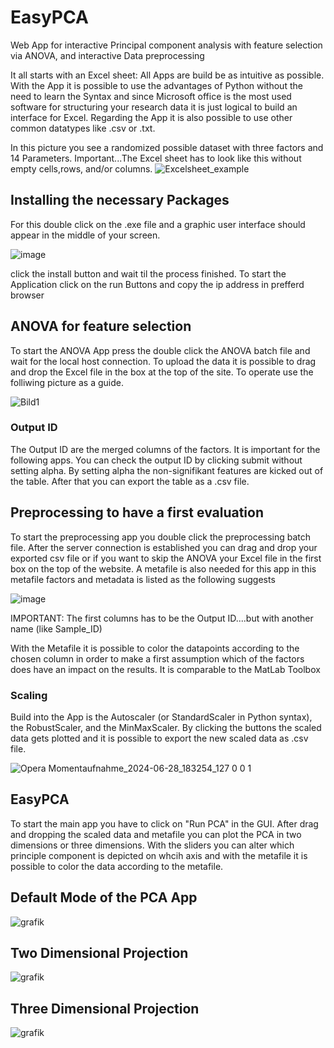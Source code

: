 # EasyPCA
Web App for interactive Principal component analysis with feature selection via ANOVA, and interactive Data preprocessing

It all starts with an Excel sheet:
All Apps are build be as intuitive as possible. With the App it is possible to use the advantages of Python without the need to learn the Syntax and since Microsoft office is the most used software for structuring your research data it is just logical to build an interface for Excel. 
Regarding the App it is also possible to use other common datatypes like .csv or .txt. 

In this picture you see a randomized possible dataset with three factors and 14 Parameters. Important...The Excel sheet has to look like this without empty cells,rows, and/or columns.
![Excelsheet_example](https://user-images.githubusercontent.com/109506200/192359614-2ad85830-8602-400e-9704-c2283620ce6a.png)


## Installing the necessary Packages
For this double click on the .exe file and a graphic user interface should appear in the middle of your screen.

![image](https://user-images.githubusercontent.com/109506200/201372190-4f874dbe-dc10-45b5-a62c-d8dbe7df1d6d.png)

click the install button and wait til the process finished.
To start the Application click on the run Buttons and copy the ip address in prefferd browser


## ANOVA for feature selection
To start the ANOVA App press the double click the ANOVA batch file and wait for the local host connection. 
To upload the data it is possible to drag and drop the Excel file in the box at the top of the site. To operate use the folliwing picture as a guide.

![Bild1](https://user-images.githubusercontent.com/109506200/207357094-3a903ba1-a4f9-4a37-aa62-5d3a114f8d8a.png)

### Output ID
The Output ID are the merged columns of the factors. It is important for the following apps. You can check the output ID by clicking submit without setting alpha.
By setting alpha the non-signifikant features are kicked out of the table. After that you can export the table as a .csv file.

## Preprocessing to have a first evaluation
To start the preprocessing app you double click the preprocessing batch file. After the server connection is established you can drag and drop your exported csv file or if you want to skip the ANOVA your Excel file in the first box on the top of the website. A metafile is also needed for this app in this metafile factors and metadata is listed as the following suggests

![image](https://user-images.githubusercontent.com/109506200/208409682-8eecef88-beec-464f-984f-1310eff108fe.png)


IMPORTANT: The first columns has to be the Output ID....but with another name (like Sample_ID) 

With the Metafile it is possible to color the datapoints according to the  chosen column in order to make a first assumption which of the factors does have an impact on the results. It is comparable to the MatLab Toolbox

### Scaling 
Build into the App is the Autoscaler (or StandardScaler in Python syntax), the RobustScaler, and the MinMaxScaler. By clicking the buttons the scaled data gets plotted and it is possible to export the new scaled data as .csv file. 

![Opera Momentaufnahme_2024-06-28_183254_127 0 0 1](https://github.com/Der-Hensel/EasyPCA/assets/109506200/992f4daf-78ea-4c64-9268-dbca4c064a64)

## EasyPCA

To start the main app you have to click on "Run PCA" in the GUI. After drag and dropping the scaled data and metafile you can plot the PCA in two dimensions or three dimensions. With the sliders you can alter which principle component is depicted on whcih axis and with the metafile it is possible to color the data according to the metafile.
## Default Mode of the PCA App
![grafik](https://github.com/Der-Hensel/EasyPCA/assets/109506200/e9dda82a-69b8-4a33-8234-b0eca517eda9)

## Two Dimensional Projection
![grafik](https://github.com/Der-Hensel/EasyPCA/assets/109506200/a9da7272-3c72-4308-88fd-f32914fa146a)
## Three Dimensional Projection
![grafik](https://github.com/Der-Hensel/EasyPCA/assets/109506200/758d353b-12b6-4650-a11d-b586db9f2932)




